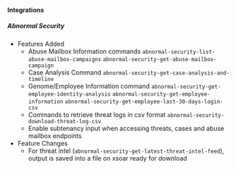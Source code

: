 
#### Integrations
##### Abnormal Security
  - Features Added
    - Abuse Mailbox Information commands `abnormal-security-list-abuse-mailbox-campaigns` `abnormal-security-get-abuse-mailbox-campaign`
    - Case Analysis Command `abnormal-security-get-case-analysis-and-timeline`
    - Genome/Employee Information command `abnormal-security-get-employee-identity-analysis` `abnormal-security-get-employee-information` `abnormal-security-get-employee-last-30-days-login-csv`
    - Commands to retrieve threat logs in csv format `abnormal-security-download-threat-log-csv`
    - Enable subtenancy input when accessing threats, cases and abuse mailbox endpoints
  - Feature Changes
    - For threat intel (`abnormal-security-get-latest-threat-intel-feed`), output is saved into a file on xsoar ready for download

